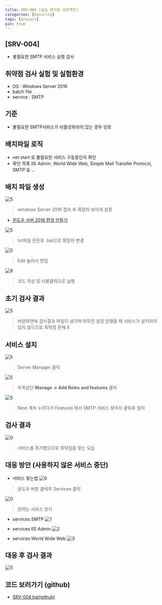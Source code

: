 ```yaml
---
title: SRV-004 [실습 한이음 프로젝트]
categories: [Security]
tags: [project]
pin: true
---
```


## [SRV-004]
- 불필요한 SMTP 서비스 실행 검사


## 취약점 검사 실험 및 실험환경
- OS : Windows Server 2016
- batch file
- service : SMTP

## 기준 
- 불필요한 SMTP서비스가 비활성화되어 있는 경우 양호 

## 배치파일 로직
- net start 로 불필요한 서비스 구동중인지 확인
- 확인 목록 IIS Admin, World Wide Web, Simple Mail Transfer Protocol, SMTP 등 ...

## 배치 파일 생성 
![5](/assets/img/SRV-004/004-6.png)
> windows Server 2016 접속 후 확장자 보이게 설정 
- <a href= "https://erika2852.github.io/posts/AWSEC2/"> 윈도우 서버 2016 환경 만들기</a>



![5](/assets/img/SRV-004/004-7.png)
> txt파일 만든후 .bat으로 확장자 변경

![5](/assets/img/SRV-004/004-8.png)
> Edit 눌러서 편집 

![6](/assets/img/SRV-004/004-8.png)
> 코드 작성 및 더블클릭으로 실행 


## 초기 검사 결과 
![5](/assets/img/SRV-004/004-5.png)
> 바탕화면에 검사결과 파일이 생기며 아무런 설정 안했을 때 서비스가 설치되어 있지 않으므로 취약점 존재 X 

## 서비스 설치 
![5](/assets/img/SRV-004/004-10.png)
> Server Manager 클릭 

![5](/assets/img/SRV-004/004-11.png)
> 우측상단 __Manage -> Add Roles and features__ 클릭

![5](/assets/img/SRV-004/004-12.png)
> Next 계속 누르다가 Features 에서 SMTP 서비스 찾아서 클릭후 설치

## 검사 결과
![0](/assets/img/SRV-004/004-1.png)
> 서비스를 추가했으므로 취약점을 찾는 모습

## 대응 방안 (사용하지 않은 서비스 중단)

- 서비스 찾는법 
![0](/assets/img/SRV-004/004-13.png)
> 윈도우 버튼 클릭후 Services 클릭

![0](/assets/img/SRV-004/004-14.png)
> 원하는 서비스 찾기 

- services SMTP
![1](/assets/img/SRV-004/004-2.png)

- services IIS Admin
![2](/assets/img/SRV-004/004-3.png)

- services World Wide Web
![3](/assets/img/SRV-004/004-4.png)

## 대응 후 검사 결과
![5](/assets/img/SRV-004/004-5.png)

## 코드 보러가기 (github)
- <a href= "https://github.com/hanmin0512/batch_SRV-004/blob/main/SRV-004.bat"> SRV-004.bat(github)</a>

